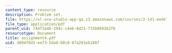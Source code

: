 ```yaml
---
content_type: resource
description: Problem set.
file: https://ol-ocw-studio-app-qa.s3.amazonaws.com/courses/2-141-modeling-and-simulation-of-dynamic-systems-fall-2006/d094f8d3eef35da808c867a201eb1887_assignment4.pdf
file_type: application/pdf
parent_uid: 74df3a4b-294c-c4eb-8d21-715b869362f6
resourcetype: Document
title: assignment4.pdf
uid: d094f8d3-eef3-5da8-08c8-67a201eb1887
---
```

